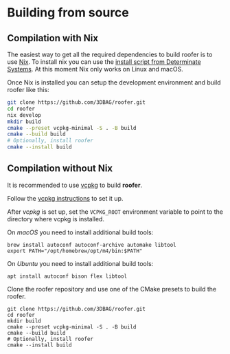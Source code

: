 # Building from source

## Compilation with Nix

The easiest way to get all the required dependencies to build roofer is to use [Nix](https://nixos.org). To install nix you can use the [install script from Determinate Systems](https://zero-to-nix.com/start/install/#run). At this moment Nix only works on Linux and macOS.

Once Nix is installed you can setup the development environment and build roofer like this:

```sh
git clone https://github.com/3DBAG/roofer.git
cd roofer
nix develop
mkdir build
cmake --preset vcpkg-minimal -S . -B build
cmake --build build
# Optionally, install roofer
cmake --install build
```

## Compilation without Nix

It is recommended to use [vcpkg](https://vcpkg.io) to build **roofer**.

Follow the [vcpkg instructions](https://learn.microsoft.com/en-gb/vcpkg/get_started/get-started?pivots=shell-cmd) to set it up.

After *vcpkg* is set up, set the ``VCPKG_ROOT`` environment variable to point to the directory where vcpkg is installed.

On *macOS* you need to install additional build tools:

```{code-block} shell
brew install autoconf autoconf-archive automake libtool
export PATH="/opt/homebrew/opt/m4/bin:$PATH"
```

On *Ubuntu* you need to install additional build tools:

```{code-block} shell
apt install autoconf bison flex libtool
```

Clone the roofer repository and use one of the CMake presets to build the roofer.

```{code-block} shell
git clone https://github.com/3DBAG/roofer.git
cd roofer
mkdir build
cmake --preset vcpkg-minimal -S . -B build
cmake --build build
# Optionally, install roofer
cmake --install build
```

